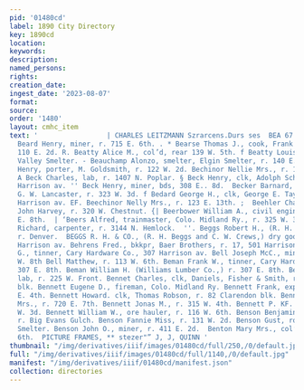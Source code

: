 ```yaml
---
pid: '01480cd'
label: 1890 City Directory
key: 1890cd
location: 
keywords: 
description: 
named_persons: 
rights: 
creation_date: 
ingest_date: '2023-08-07'
format: 
source: 
order: '1480'
layout: cmhc_item
text: '                 | CHARLES LEITZMANN Szrarcens.Durs ses  BEA 67 BEN     ''
  Beard Henry, miner, r. 715 E. 6th. . * Bearse Thomas J., cook, Frank Gilbert, r.
  110 E. 2d. R. Beatty Alice M., col’d, rear 139 W. 5th. f Beatty Louis, wks, Arkansas
  Valley Smelter. - Beauchamp Alonzo, smelter, Elgin Smelter, r. 140 E. 9th. Beaufort
  Henry, porter, M. Goldsmith, r. 122 W. 2d. Bechinor Nellie Mrs., r. 123 E. 13th.
  A Beck Charles, lab, r. 1407 N. Poplar. § Beck Henry, clk, Adolph Schayer, r. 315
  Harrison av. '' Beck Henry, miner, bds, 308 E.. 8d.  Becker Barnard, harnessmkr,
  G. W. Lancaster, r. 323 W. 3d. f Bedard George H., clk, George E. Taylor, r. 718
  Harrison av. EF. Beechinor Nelly Mrs., r. 123 E. 13th. ;  Beehler Charles F., blksmith,
  John Harvey, r. 320 W. Chestnut. {| Beerbower William A., civil engineer, r. 129
  E. 8th.  | ‘Beers Alfred, trainmaster, Colo. Midland Ry., r. 325 W. 3d.  f Beers
  Richard, carpenter, r. 3144 N. Hemlock.  ''. Beggs Robert H., (R. H. Beggs & Co..)
  r. Denver.  BEGGS R. H. & CO., (R. H. Beggs and C. W. Crews,) dry goods,  700-72
  Harrison av. Behrens Fred., bkkpr, Baer Brothers, r. 17, 501 Harrison av. Bell Joseph
  G., tinner, Cary Hardware Co., 307 Harrison av. Bell Joseph McC., mining, r. 225
  W. 8th Bell Matthew, r. 113 W. 6th. Beman Frank W., tinner, Cary Hardware Co., r.
  307 E. 8th. Beman William H. (Williams Lumber Co.,) r. 307 E. 8th. Benet Joseph,
  lab, r. 225 W. Front. Bennet Charles, clk, Daniels, Fisher & Smith, r. 29 Delaware
  blk. Bennett Eugene D., fireman, Colo. Midland Ry. Bennett Frank, expressman, 117
  E. 4th. Bennett Howard. clk, Thomas Robson, r. 82 Clarendon blk. Bennett Johanna
  Mrs., r. 720 E. 7th. Bennett Jonas M., r. 315 W. 4th. Bennett P. KF. Mrs., r. 311
  W. 3d. Bennett William W., ore hauler, r. 116 W. 6th. Benson Benjamin, teamster,
  r. Big Evans Gulch. Benson Fannie Miss, r. 131 W. 2d. Benson Gust, roaster, American
  Smelter. Benson John O., miner, r. 411 E. 2d.  Benton Mary Mrs., col’d, r. 206 W.
  6th.  PICTURE FRAMES, ** stezer"” J, J, QUINN '
thumbnail: "/img/derivatives/iiif/images/01480cd/full/250,/0/default.jpg"
full: "/img/derivatives/iiif/images/01480cd/full/1140,/0/default.jpg"
manifest: "/img/derivatives/iiif/01480cd/manifest.json"
collection: directories
---
```

